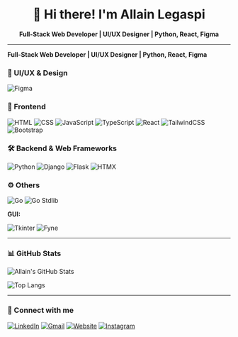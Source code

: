 <h1 align="center">👋 Hi there! I'm Allain Legaspi</h1>

<p align="center">
  <strong>Full-Stack Web Developer | UI/UX Designer | Python, React, Figma</strong>
</p>

---

<strong>Full-Stack Web Developer | UI/UX Designer | Python, React, Figma</strong>

### 🎨 UI/UX & Design

![Figma](https://img.shields.io/badge/-Figma-05122A?style=flat&logo=figma)

### 🧠 Frontend

![HTML](https://img.shields.io/badge/-HTML5-05122A?style=flat&logo=html5)
![CSS](https://img.shields.io/badge/-CSS3-05122A?style=flat&logo=css3)
![JavaScript](https://img.shields.io/badge/-JavaScript-05122A?style=flat&logo=javascript)
![TypeScript](https://img.shields.io/badge/-TypeScript-05122A?style=flat&logo=typescript)
![React](https://img.shields.io/badge/-React-05122A?style=flat&logo=react)
![TailwindCSS](https://img.shields.io/badge/-TailwindCSS-05122A?style=flat&logo=tailwindcss)
![Bootstrap](https://img.shields.io/badge/-Bootstrap-05122A?style=flat&logo=bootstrap)

### 🛠️ Backend & Web Frameworks

![Python](https://img.shields.io/badge/-Python-05122A?style=flat&logo=python)
![Django](https://img.shields.io/badge/-Django-05122A?style=flat&logo=django)
![Flask](https://img.shields.io/badge/-Flask-05122A?style=flat&logo=flask)
![HTMX](https://img.shields.io/badge/-HTMX-05122A?style=flat&logo=html5)

### ⚙️ Others

![Go](https://img.shields.io/badge/-Go-05122A?style=flat&logo=go)
![Go Stdlib](https://img.shields.io/badge/-Go%20Stdlib-05122A?style=flat&logo=go)

**GUI:**

![Tkinter](https://img.shields.io/badge/-Tkinter-05122A?style=flat)
![Fyne](https://img.shields.io/badge/-Fyne-05122A?style=flat)

---

### 📊 GitHub Stats

![Allain's GitHub Stats](https://github-readme-stats.vercel.app/api?username=Allain-afk&show_icons=true&theme=tokyonight)

![Top Langs](https://github-readme-stats.vercel.app/api/top-langs/?username=Allain-afk&layout=compact&theme=tokyonight)

---

### 🔗 Connect with me

[![LinkedIn](https://img.shields.io/badge/LinkedIn-blue?style=flat&logo=linkedin)]([https://www.linkedin.com](https://www.linkedin.com/in/allain-ralph-legaspi-255a05245/))
[![Gmail](https://img.shields.io/badge/Gmail-red?style=flat&logo=gmail)](mailto:allainralphlegaspi@gmail.com)
[![Website](https://img.shields.io/badge/Website-grey?style=flat&logo=google-chrome)](https://portfolio-evheo48v2-allain-afks-projects.vercel.app/)
[![Instagram](https://img.shields.io/badge/Instagram-purple?style=flat&logo=instagram)](https://www.instagram.com/allainlegaspi/)
